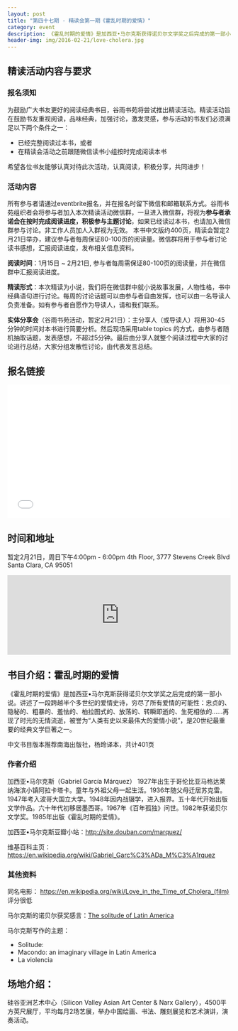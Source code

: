```yaml
---
layout: post
title: "第四十七期 - 精读会第一期《霍乱时期的爱情》"
category: event
description: 《霍乱时期的爱情》是加西亚•马尔克斯获得诺贝尔文学奖之后完成的第一部小说。讲述了一段跨越半个多世纪的爱情史诗，穷尽了所有爱情的可能性：忠贞的、隐秘的、粗暴的、羞怯的、柏拉图式的、放荡的、转瞬即逝的、生死相依的……再现了时光的无情流逝，被誉为“人类有史以来最伟大的爱情小说”，是20世纪最重要的经典文学巨著之一。
header-img: img/2016-02-21/love-cholera.jpg
---
```


## 精读活动内容与要求

### 报名须知
为鼓励广大书友更好的阅读经典书目，谷雨书苑将尝试推出精读活动。精读活动旨在鼓励书友重视阅读，品味经典，加强讨论，激发灵感，参与活动的书友们必须满足以下两个条件之一：

- 已经完整阅读过本书，或者
- 在精读会活动之前跟随微信读书小组按时完成阅读本书

希望各位书友能够认真对待此次活动，认真阅读，积极分享，共同进步！

### 活动内容
所有参与者请通过eventbrite报名，并在报名时留下微信和邮箱联系方式。谷雨书苑组织者会将参与者加入本次精读活动微信群，一旦进入微信群，将视为**参与者承诺会在按时完成阅读进度，积极参与主题讨论**，如果已经读过本书，也请加入微信群参与讨论。非工作人员加人入群视为无效。 本书中文版约400页，精读会暂定2月21日举办，建议参与者每周保证80-100页的阅读量。微信群将用于参与者讨论读书感想，汇报阅读进度，发布相关信息资料。

**阅读时间**：1月15日 ~ 2月21日, 参与者每周需保证80-100页的阅读量，并在微信群中汇报阅读进度。

**精读形式**：本次精读为小说，我们将在微信群中就小说故事发展，人物性格，书中经典语句进行讨论。每周的讨论话题可以由参与者自由发挥，也可以由一名导读人负责准备。如有参与者自愿作为导读人，请和我们联系。

**实体分享会**（谷雨书苑活动，暂定2月21日）：主分享人（或导读人）将用30-45分钟的时间对本书进行简要分析。然后现场采用table topics 的方式，由参与者随机抽取话题，发表感想，不超过5分钟。最后由分享人就整个阅读过程中大家的讨论进行总结，大家分组发散性讨论，由代表发言总结。

## 报名链接

<div style="width:100%; text-align:left;" ><iframe  src="//eventbrite.com/tickets-external?eid=20498559744&ref=etckt" frameborder="0" height="300" width="100%" vspace="0" hspace="0" marginheight="5" marginwidth="5" scrolling="auto" allowtransparency="true"></iframe></div>

## 时间和地址

暂定2月21日，周日下午4:00pm - 6:00pm
4th Floor, 3777 Stevens Creek Blvd
Santa Clara, CA 95051

<iframe width="100%" height="180" frameborder="0" style="border:0"
src="https://www.google.com/maps/embed/v1/place?q=3777%20Stevens%20Creek%20Blvd%20Santa%20Clara%2C%20CA%2095054&key=AIzaSyBU8Fpde0IWAvSPYuvrpcjOHm_8scuCusk" allowfullscreen></iframe>

## 书目介绍：霍乱时期的爱情

《霍乱时期的爱情》是加西亚•马尔克斯获得诺贝尔文学奖之后完成的第一部小说。讲述了一段跨越半个多世纪的爱情史诗，穷尽了所有爱情的可能性：忠贞的、隐秘的、粗暴的、羞怯的、柏拉图式的、放荡的、转瞬即逝的、生死相依的……再现了时光的无情流逝，被誉为“人类有史以来最伟大的爱情小说”，是20世纪最重要的经典文学巨著之一。

中文书目版本推荐南海出版社，杨玲译本，共计401页


### 作者介绍

加西亚•马尔克斯（Gabriel García Márquez）
1927年出生于哥伦比亚马格达莱纳海滨小镇阿拉卡塔卡。童年与外祖父母一起生活。1936年随父母迁居苏克雷。1947年考入波哥大国立大学。1948年因内战辍学，进入报界。五十年代开始出版文学作品。六十年代初移居墨西哥。1967年《百年孤独》问世。1982年获诺贝尔文学奖。1985年出版《霍乱时期的爱情》。

加西亚•马尔克斯豆瓣小站：<http://site.douban.com/marquez/>

维基百科主页：<https://en.wikipedia.org/wiki/Gabriel_Garc%C3%ADa_M%C3%A1rquez>


### 其他资料

同名电影： <https://en.wikipedia.org/wiki/Love_in_the_Time_of_Cholera_(film)> 评分很低

马尔克斯的诺贝尔获奖感言：[The solitude of Latin America](http://www.nobelprize.org/nobel_prizes/literature/laureates/1982/marquez-lecture.html)

马尔克斯写作的主题：  
- Solitude:
- Macondo: an imaginary village in Latin America
- La violencia


## 场地介绍：

硅谷亚洲艺术中心（Silicon Valley Asian Art Center & Narx Gallery），4500平方英尺展厅，平均每月2场艺展，举办中国绘画、书法、雕刻展览和艺术演讲，演奏活动。

